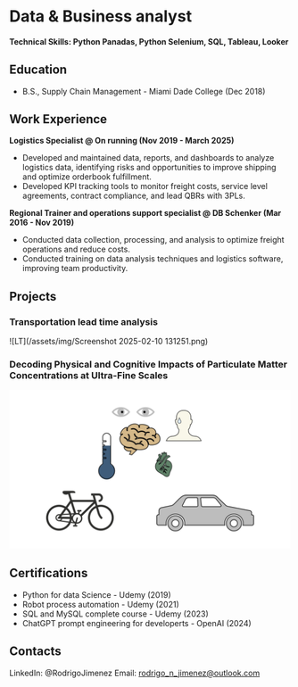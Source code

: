 # Data & Business analyst

#### Technical Skills: Python Panadas, Python Selenium, SQL, Tableau, Looker

## Education        		
- B.S., Supply Chain Management - Miami Dade College (Dec 2018)

## Work Experience
**Logistics Specialist @ On running (Nov 2019 - March 2025)**
- Developed and maintained data, reports, and dashboards to analyze logistics data, identifying risks and opportunities to improve shipping and optimize orderbook fulfillment.
- Developed KPI tracking tools to monitor freight costs, service level agreements, contract compliance, and lead QBRs with 3PLs.


**Regional Trainer and operations support specialist @ DB Schenker (Mar 2016 - Nov 2019)**
- Conducted data collection, processing, and analysis  to optimize freight operations and reduce costs.
- Conducted training on data analysis techniques and logistics software, improving team productivity.


## Projects
### Transportation lead time analysis
![LT](/assets/img/Screenshot 2025-02-10 131251.png)

### Decoding Physical and Cognitive Impacts of Particulate Matter Concentrations at Ultra-Fine Scales


![Bike Study](/assets/img/bike_study.jpeg)

## Certifications
- Python for data Science - Udemy (2019)
- Robot process automation - Udemy (2021)
- SQL and MySQL complete course - Udemy (2023)
- ChatGPT prompt engineering for developerts - OpenAI (2024)


## Contacts
LinkedIn: @RodrigoJimenez
Email: rodrigo_n_jimenez@outlook.com
